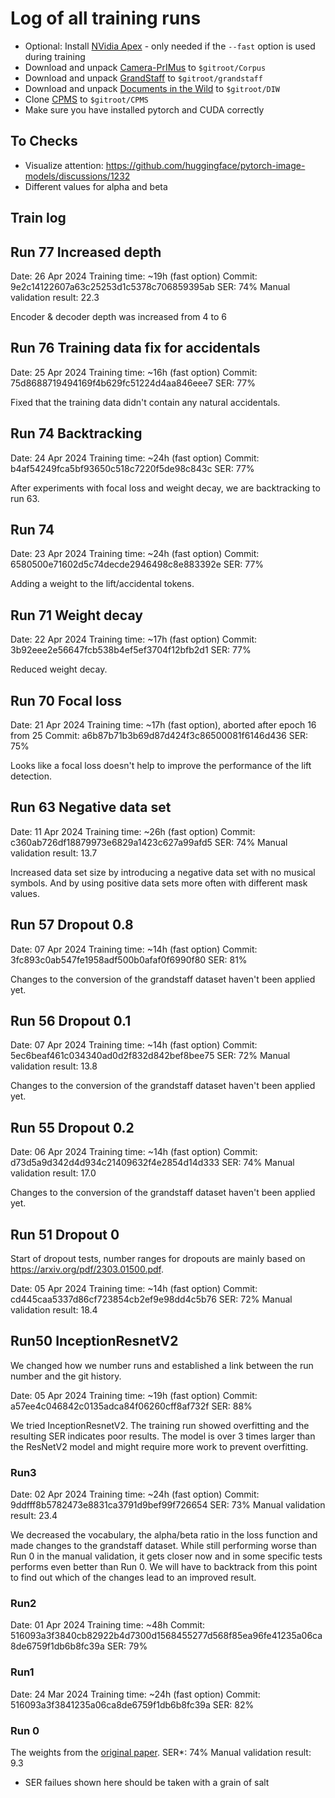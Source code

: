 # Log of all training runs

- Optional: Install [NVidia Apex](https://github.com/NVIDIA/apex) - only needed if the `--fast` option is used during training
- Download and unpack [Camera-PrIMus](https://grfia.dlsi.ua.es/primus/) to `$gitroot/Corpus`
- Download and unpack [GrandStaff](https://sites.google.com/view/multiscore-project/datasets) to `$gitroot/grandstaff`
- Download and unpack [Documents in the Wild](https://github.com/cvlab-stonybrook/PaperEdge?tab=readme-ov-files) to `$gitroot/DIW`
- Clone [CPMS](https://github.com/itec-hust/CPMS) to `$gitroot/CPMS`
- Make sure you have installed pytorch and CUDA correctly

## To Checks

- Visualize attention: https://github.com/huggingface/pytorch-image-models/discussions/1232
- Different values for alpha and beta

## Train log

## Run 77 Increased depth

Date: 26 Apr 2024
Training time: ~19h (fast option)
Commit: 9e2c14122607a63c25253d1c5378c706859395ab
SER: 74%
Manual validation result: 22.3

Encoder & decoder depth was increased from 4 to 6

## Run 76 Training data fix for accidentals

Date: 25 Apr 2024
Training time: ~16h (fast option)
Commit: 75d8688719494169f4b629fc51224d4aa846eee7
SER: 77%

Fixed that the training data didn't contain any natural accidentals.

## Run 74 Backtracking

Date: 24 Apr 2024
Training time: ~24h (fast option)
Commit: b4af54249fca5bf93650c518c7220f5de98c843c
SER: 77%

After experiments with focal loss and weight decay, we are backtracking to run 63.

## Run 74 

Date: 23 Apr 2024
Training time: ~24h (fast option)
Commit: 6580500e71602d5c74decde2946498c8e883392e
SER: 77%

Adding a weight to the lift/accidental tokens.

## Run 71 Weight decay

Date: 22 Apr 2024
Training time: ~17h (fast option)
Commit: 3b92eee2e56647fcb538b4ef5ef3704f12bfb2d1
SER: 77%

Reduced weight decay.

## Run 70 Focal loss

Date: 21 Apr 2024
Training time: ~17h (fast option), aborted after epoch 16 from 25
Commit: a6b87b71b3b69d87d424f3c86500081f6146d436
SER: 75%

Looks like a focal loss doesn't help to improve the performance of the lift detection.

## Run 63 Negative data set

Date: 11 Apr 2024
Training time: ~26h (fast option)
Commit: c360ab726df18879973e6829a1423c627a99afd5
SER: 74%
Manual validation result: 13.7

Increased data set size by introducing a negative data set with no musical symbols. And by using positive data sets more often with different mask values.

## Run 57 Dropout 0.8

Date: 07 Apr 2024
Training time: ~14h (fast option)
Commit: 3fc893c0ab547fe1958adf500b0afaf0f6990f80
SER: 81%

Changes to the conversion of the grandstaff dataset haven't been applied yet.

## Run 56 Dropout 0.1

Date: 07 Apr 2024
Training time: ~14h (fast option)
Commit: 5ec6beaf461c034340ad0d2f832d842bef8bee75
SER: 72%
Manual validation result: 13.8

Changes to the conversion of the grandstaff dataset haven't been applied yet.

## Run 55 Dropout 0.2

Date: 06 Apr 2024
Training time: ~14h (fast option)
Commit: d73d5a9d342d4d934c21409632f4e2854d14d333
SER: 74%
Manual validation result: 17.0

Changes to the conversion of the grandstaff dataset haven't been applied yet.

## Run 51 Dropout 0

Start of dropout tests, number ranges for dropouts are mainly based on https://arxiv.org/pdf/2303.01500.pdf.

Date: 05 Apr 2024
Training time: ~14h (fast option)
Commit: cd445caa5337d86cf723854cb2ef9e98dd4c5b76
SER: 72%
Manual validation result: 18.4

## Run50 InceptionResnetV2

We changed how we number runs and established a link between the run number and the git history.

Date: 05 Apr 2024
Training time: ~19h (fast option)
Commit: a57ee4c046842c0135adca84f06260cff8af732f
SER: 88%

We tried InceptionResnetV2. The training run showed overfitting and the resulting SER indicates poor results. The model is over 3 times larger than the ResNetV2 model and might require more work to prevent overfitting.

### Run3

Date: 02 Apr 2024
Training time: ~24h (fast option)
Commit: 9ddfff8b5782473e8831ca3791d9bef99f726654
SER: 73%
Manual validation result: 23.4

We decreased the vocabulary, the alpha/beta ratio in the loss function and made changes to the grandstaff dataset. While still performing worse than Run 0 in the manual validation, it gets closer now and in some specific tests performs even better than Run 0. We will have to backtrack from this point to find out which of the changes lead to an improved result.

### Run2

Date: 01 Apr 2024
Training time: ~48h
Commit: 516093a3f3840cb82922b4d7300d1568455277d568f85ea96fe41235a06ca8de6759f1db6b8fc39a
SER: 79%

### Run1

Date: 24 Mar 2024
Training time: ~24h (fast option)
Commit: 516093a3f3841235a06ca8de6759f1db6b8fc39a
SER: 82%

### Run 0

The weights from the [original paper](https://arxiv.org/abs/2308.09370).
SER\*: 74%
Manual validation result: 9.3

- SER failues shown here should be taken with a grain of salt
